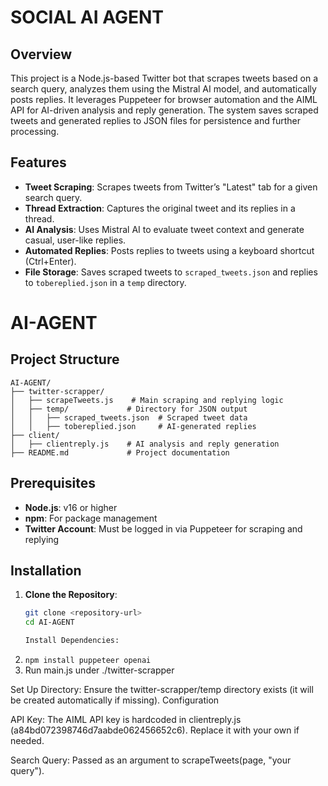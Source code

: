 # SOCIAL AI AGENT

## Overview
This project is a Node.js-based Twitter bot that scrapes tweets based on a search query, analyzes them using the Mistral AI model, and automatically posts replies. It leverages Puppeteer for browser automation and the AIML API for AI-driven analysis and reply generation. The system saves scraped tweets and generated replies to JSON files for persistence and further processing.

## Features
- **Tweet Scraping**: Scrapes tweets from Twitter’s "Latest" tab for a given search query.
- **Thread Extraction**: Captures the original tweet and its replies in a thread.
- **AI Analysis**: Uses Mistral AI to evaluate tweet context and generate casual, user-like replies.
- **Automated Replies**: Posts replies to tweets using a keyboard shortcut (Ctrl+Enter).
- **File Storage**: Saves scraped tweets to `scraped_tweets.json` and replies to `tobereplied.json` in a `temp` directory.
  
# AI-AGENT

## Project Structure
```
AI-AGENT/
├── twitter-scrapper/
│   ├── scrapeTweets.js    # Main scraping and replying logic
│   ├── temp/             # Directory for JSON output
│   │   ├── scraped_tweets.json  # Scraped tweet data
│   │   ├── tobereplied.json     # AI-generated replies
├── client/
│   ├── clientreply.js    # AI analysis and reply generation
├── README.md             # Project documentation
```






## Prerequisites
- **Node.js**: v16 or higher
- **npm**: For package management
- **Twitter Account**: Must be logged in via Puppeteer for scraping and replying

## Installation
1. **Clone the Repository**:
   ```bash
   git clone <repository-url>
   cd AI-AGENT

   Install Dependencies:

2. ``npm install puppeteer openai``
3. Run main.js under ./twitter-scrapper

Set Up Directory:
Ensure the twitter-scrapper/temp directory exists (it will be created automatically if missing).
Configuration

API Key: The AIML API key is hardcoded in clientreply.js (a84bd072398746d7aabde062456652c6). Replace it with your own if needed.

Search Query: Passed as an argument to scrapeTweets(page, "your query").



